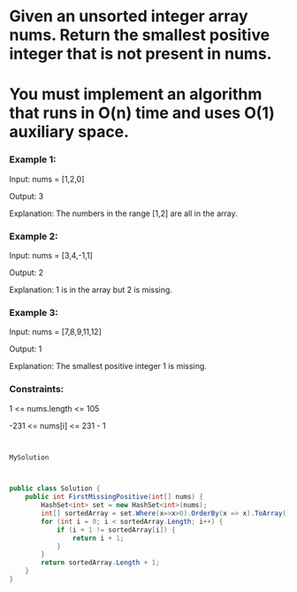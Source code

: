 # Given an unsorted integer array nums. Return the smallest positive integer that is not present in nums.

# You must implement an algorithm that runs in O(n) time and uses O(1) auxiliary space.

 

### Example 1:

Input: nums = [1,2,0]

Output: 3

Explanation: The numbers in the range [1,2] are all in the array.

### Example 2:

Input: nums = [3,4,-1,1]

Output: 2

Explanation: 1 is in the array but 2 is missing.

### Example 3:

Input: nums = [7,8,9,11,12]

Output: 1

Explanation: The smallest positive integer 1 is missing.
 

### Constraints:

1 <= nums.length <= 105

-231 <= nums[i] <= 231 - 1



```csharp


MySolution



public class Solution {
    public int FirstMissingPositive(int[] nums) {
        HashSet<int> set = new HashSet<int>(nums);
        int[] sortedArray = set.Where(x=>x>0).OrderBy(x => x).ToArray();
        for (int i = 0; i < sortedArray.Length; i++) {
            if (i + 1 != sortedArray[i]) {
                return i + 1;
            }
        }
        return sortedArray.Length + 1;
    }
}
